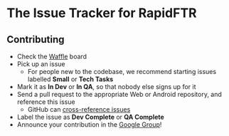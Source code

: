 # The Issue Tracker for RapidFTR

## Contributing

* Check the [Waffle](https://waffle.io/rapidftr/tracker) board
* Pick up an issue
  * For people new to the codebase, we recommend starting issues labelled **Small** or **Tech Tasks**
* Mark it as **In Dev** or **In QA**, so that nobody else signs up for it
* Send a pull request to the appropriate Web or Android repository, and reference this issue
  * GitHub can [cross-reference issues](https://github.com/blog/967-github-secrets)
* Label the issue as **Dev Complete** or **QA Complete**
* Announce your contribution in the [Google Group](https://groups.google.com/forum/#!forum/rapidftr)!
